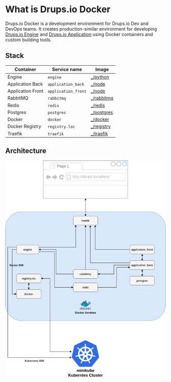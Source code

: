# What is Drups.io Docker

Drups.io Docker is a development environment for Drups.io Dev and DevOps teams. It creates production-similar
environment for developing [Drups.io Engine](https://drupsio.readthedocs.io/projects/engine) and 
[Drups.io Application](https://drupsio.readthedocs.io/projects/application) using Docker containers and custom building
tools.

## Stack

| Container            | Service name           | Image           |
| -------------------- | ---------------------- | --------------- |
| Engine               | `engine`               | [_/python]      |
| Application Back     | `application_back`     | [_/node]        |
| Application Front    | `application_front`    | [_/node]        |
| RabbitMQ             | `rabbitmq`             | [_/rabbitmq]    |
| Redis                | `redis`                | [_/redis]       |
| Postgres             | `postgres`             | [_/postgres]    |
| Docker               | `docker`               | [_/docker]    |
| Docker Registry      | `registry.loc`         | [_/registry]    |
| Traefik              | `traefik`              | [_/traefik]     |

## Architecture

![Docker](../_static/diagram-docker.png)

[_/python]: https://hub.docker.com/_/python
[_/node]: https://hub.docker.com/_/node
[_/rabbitmq]: https://hub.docker.com/_/rabbitmq
[_/redis]: https://hub.docker.com/_/redis
[_/postgres]: https://hub.docker.com/_/postgres
[_/docker]: https://hub.docker.com/_/docker
[_/registry]: https://hub.docker.com/_/registry
[_/traefik]: https://hub.docker.com/_/traefik
